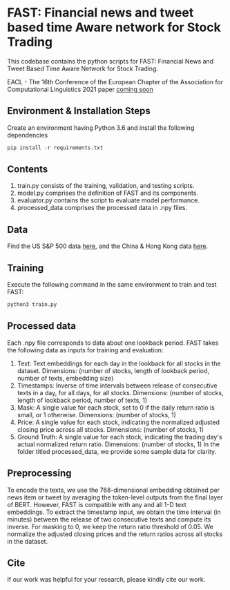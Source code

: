 # FAST: Financial news and tweet based time Aware network for Stock Trading

This codebase contains the python scripts for FAST: Financial News and Tweet Based Time Aware Network for Stock Trading.

EACL - The 16th Conference of the European Chapter of the Association for Computational Linguistics 2021 paper [coming soon](#)

## Environment & Installation Steps
Create an environment having Python 3.6 and install the following dependencies
```python
pip install -r requirements.txt
```
## Contents
1. train.py consists of the training, validation, and testing scripts.
2. model.py comprises the definition of FAST and its components.
3. evaluator.py contains the script to evaluate model performance.
4. processed_data comprises the processed data in .npy files.

## Data
Find the US S&P 500 data [here](https://github.com/yumoxu/stocknet-dataset), and the China & Hong Kong data [here](https://pan.baidu.com/s/1mhCLJJi).

## Training
Execute the following command in the same environment to train and test FAST:
```bash
python3 train.py
```
## Processed data
Each .npy file corresponds to data about one lookback period.
FAST takes the following data as inputs for training and evaluation:
1. Text: Text embeddings for each day in the lookback for all stocks in the dataset. Dimensions: (number of stocks, length of lookback period, number of texts, embedding size)
2. Timestamps: Inverse of time intervals between release of consecutive texts in a day, for all days, for all stocks. Dimensions: (number of stocks, length of lookback period, number of texts, 1)
3. Mask: A single value for each stock, set to 0 if the daily return ratio is small, or 1 otherwise. Dimensions: (number of stocks, 1)
4. Price: A single value for each stock, indicating the normalized adjusted closing price across all stocks. Dimensions: (number of stocks, 1)
5. Ground Truth: A single value for each stock, indicating the trading day's actual normalized return ratio. Dimensions: (number of stocks, 1)
In the folder titled processed_data, we provide some sample data for clarity. 

## Preprocessing
To encode the texts, we use the 768-dimensional embedding obtained per news item or tweet by averaging the token-level outputs from the final layer of BERT. However, FAST is compatible with any and all 1-D text embeddings.
To extract the timestamp input, we obtain the time interval (in minutes) between the release of two consecutive texts and compute its inverse.
For masking to 0, we keep the return ratio threshold of 0.05.
We normalize the adjusted closing prices and the return ratios across all stocks in the dataset.

## Cite

If our work was helpful for your research, please kindly cite our work.
